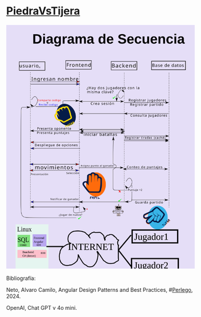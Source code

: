 # [PiedraVsTijera](http://51.222.159.144:4200/) 

![Diagrama](UML.svg)

Bibliografía:

Neto, Alvaro Camilo, Angular Design Patterns and Best Practices, #[Perlego](https://www.perlego.com/), 2024.

OpenAI, Chat GPT v 4o mini.


